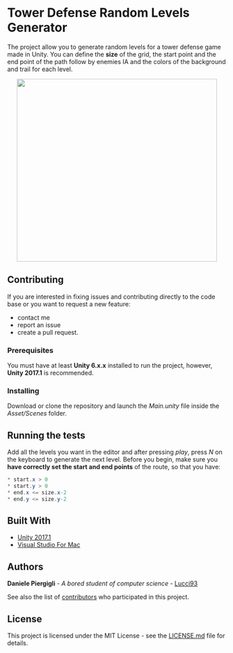 # Tower Defense Random Levels Generator

The project allow you to generate random levels for a tower defense game made in Unity.
You can define the **size** of the grid, the start point and the end point of the path follow by enemies IA and the colors of the background and trail for each level.

<p align="center">
  <img width="460" height="420" src="https://github.com/Lucci93/TDRandomLevelsGenerator/store-assets/slide.gif">
</p>

## Contributing

If you are interested in fixing issues and contributing directly to the code base or you want to request a new feature:

* contact me
* report an issue
* create a pull request.

### Prerequisites

You must have at least **Unity 6.x.x** installed to run the project, however, **Unity 2017.1** is recommended.

### Installing

Download or clone the repository and launch the *Main.unity* file inside the *Asset/Scenes* folder.

## Running the tests


Add all the levels you want in the editor and after pressing *play*, press *N* on the keyboard to generate the next level.
Before you begin, make sure you **have correctly set the start and end points** of the route, so that you have:

```C#
* start.x > 0
* start.y > 0
* end.x <= size.x-2
* end.y <= size.y-2
```

## Built With

* [Unity 2017.1](https://unity3d.com)
* [Visual Studio For Mac](https://www.visualstudio.com/vs/visual-studio-mac/)

## Authors

**Daniele Piergigli** - *A bored student of computer science* - [Lucci93](https://github.com/Lucci93)

See also the list of [contributors](https://github.com/your/project/contributors) who participated in this project.

## License

This project is licensed under the MIT License - see the [LICENSE.md](LICENSE.md) file for details.
